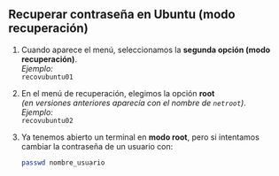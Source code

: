 ## Recuperar contraseña en Ubuntu (modo recuperación)

1. Cuando aparece el menú, seleccionamos la **segunda opción (modo recuperación)**.  
   *Ejemplo:*  
   `recovubuntu01`

2. En el menú de recuperación, elegimos la opción **root**  
   *(en versiones anteriores aparecía con el nombre de `netroot`)*.  
   *Ejemplo:*  
   `recovubuntu02`

3. Ya tenemos abierto un terminal en **modo root**, pero si intentamos cambiar la contraseña de un usuario con:

   ```bash
   passwd nombre_usuario

